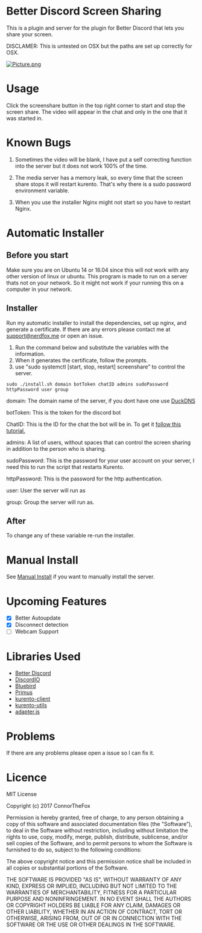# Better Discord Screen Sharing

This is a plugin and server for the plugin for Better Discord that lets you share your screen.

DISCLAMER: This is untested on OSX but the paths are set up correctly for OSX.

[![Picture.png](https://s11.postimg.org/4oq3juv4j/Picture.png)](https://postimg.org/image/apnsgxhqn/)

# Usage

Click the screenshare button in the top right corner to start and stop the screen share. The video will appear in the chat and only in the one that it was started in.

# Known Bugs

1. Sometimes the video will be blank, I have put a self correcting function into the server but it does not work 100% of the time.

2. The media server has a memory leak, so every time that the screen share stops it will restart kurento. That's why there is a sudo password environment variable.

3. When you use the installer Nginx might not start so you have to restart Nginx.

# Automatic Installer

## Before you start

Make sure you are on Ubuntu 14 or 16.04 since this will not work with any other version of linux or ubuntu. This program is made to run on a server thats not on your network. So it might not work if your running this on a computer in your network.

## Installer

Run my automatic installer to install the dependencies, set up nginx, and generate a certificate. If there are any errors please contact me at support@nerdfox.me or open an issue.

1. Run the command below and substitute the variables with the information.
2. When it generates the certificate, follow the prompts.
3. use "sudo systemctl [start, stop, restart] screenshare" to control the server.

`sudo ./install.sh domain botToken chatID admins sudoPassword httpPassword user group`

domain: The domain name of the server, if you dont have one use [DuckDNS](https://www.duckdns.org/)

botToken: This is the token for the discord bot

ChatID: This is the ID for the chat the bot will be in. To get it [follow this tutorial.](https://support.discordapp.com/hc/en-us/articles/206346498-Where-can-I-find-my-server-ID-)

admins: A list of users, without spaces that can control the screen sharing in addition to the person who is sharing.

sudoPassword: This is the password for your user account on your server, I need this to run the script that restarts Kurento.

httpPassword: This is the password for the http authentication.

user: User the server will run as

group: Group the server will run as.

## After

To change any of these variable re-run the installer.

# Manual Install

See [Manual Install](MANUAL.md) if you want to manually install the server.

# Upcoming Features

- [x] Better Autoupdate
- [x] Disconnect detection
- [ ] Webcam Support

# Libraries Used

* [Better Discord](https://github.com/Jiiks/BetterDiscordApp)
* [DiscordIO](https://github.com/izy521/discord.io)
* [Bluebird](https://github.com/petkaantonov/bluebird)
* [Primus](https://github.com/primus/primus)
* [kurento-client](https://github.com/Kurento/kurento-client-js)
* [kurento-utils](https://github.com/Kurento/kurento-utils-js)
* [adapter.js](https://github.com/webrtc/adapter)

# Problems

If there are any problems please open a issue so I can fix it.

# Licence

MIT License

Copyright (c) 2017 ConnorTheFox

Permission is hereby granted, free of charge, to any person obtaining a copy of this software and associated documentation files (the "Software"), to deal in the Software without restriction, including without limitation the rights to use, copy, modify, merge, publish, distribute, sublicense, and/or sell copies of the Software, and to permit persons to whom the Software is furnished to do so, subject to the following conditions:

The above copyright notice and this permission notice shall be included in all copies or substantial portions of the Software.

THE SOFTWARE IS PROVIDED "AS IS", WITHOUT WARRANTY OF ANY KIND, EXPRESS OR IMPLIED, INCLUDING BUT NOT LIMITED TO THE WARRANTIES OF MERCHANTABILITY, FITNESS FOR A PARTICULAR PURPOSE AND NONINFRINGEMENT. IN NO EVENT SHALL THE AUTHORS OR COPYRIGHT HOLDERS BE LIABLE FOR ANY CLAIM, DAMAGES OR OTHER LIABILITY, WHETHER IN AN ACTION OF CONTRACT, TORT OR OTHERWISE, ARISING FROM, OUT OF OR IN CONNECTION WITH THE SOFTWARE OR THE USE OR OTHER DEALINGS IN THE SOFTWARE.
